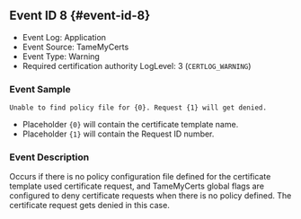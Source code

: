 ## Event ID 8 {#event-id-8}

- Event Log: Application
- Event Source: TameMyCerts
- Event Type: Warning
- Required certification authority LogLevel: 3 (`CERTLOG_WARNING`)

### Event Sample

```
Unable to find policy file for {0}. Request {1} will get denied.
```

- Placeholder `{0}` will contain the certificate template name.
- Placeholder `{1}` will contain the Request ID number.

### Event Description

Occurs if there is no policy configuration file defined for the certificate template used certificate request, and TameMyCerts global flags are configured to deny certificate requests when there is no policy defined. The certificate request gets denied in this case.
